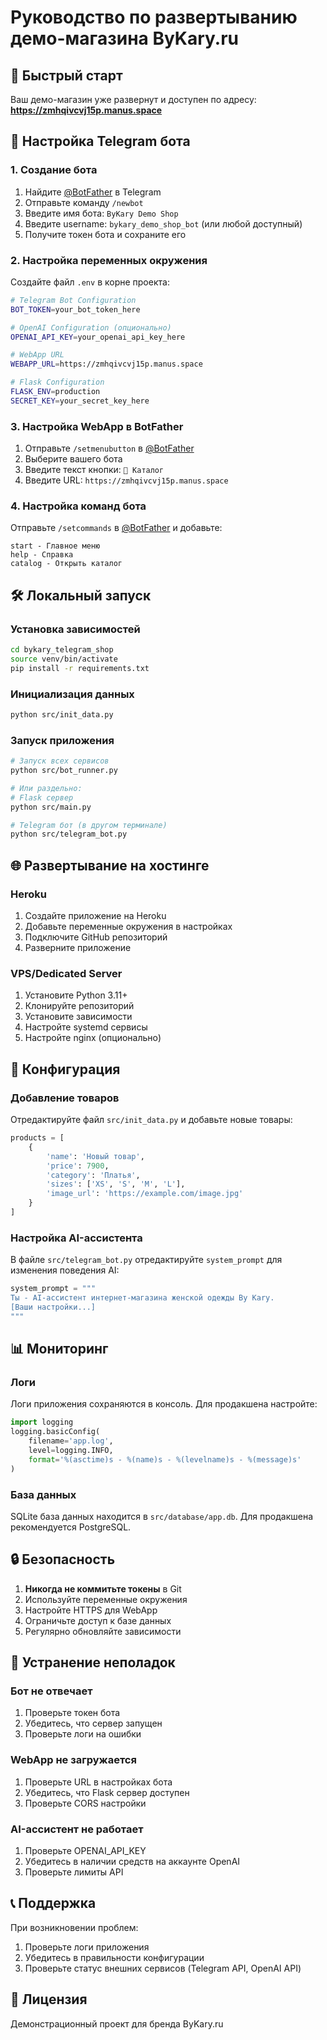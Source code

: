 # Руководство по развертыванию демо-магазина ByKary.ru

## 🚀 Быстрый старт

Ваш демо-магазин уже развернут и доступен по адресу:
**https://zmhqivcvj15p.manus.space**

## 📱 Настройка Telegram бота

### 1. Создание бота

1. Найдите [@BotFather](https://t.me/botfather) в Telegram
2. Отправьте команду `/newbot`
3. Введите имя бота: `ByKary Demo Shop`
4. Введите username: `bykary_demo_shop_bot` (или любой доступный)
5. Получите токен бота и сохраните его

### 2. Настройка переменных окружения

Создайте файл `.env` в корне проекта:

```bash
# Telegram Bot Configuration
BOT_TOKEN=your_bot_token_here

# OpenAI Configuration (опционально)
OPENAI_API_KEY=your_openai_api_key_here

# WebApp URL
WEBAPP_URL=https://zmhqivcvj15p.manus.space

# Flask Configuration
FLASK_ENV=production
SECRET_KEY=your_secret_key_here
```

### 3. Настройка WebApp в BotFather

1. Отправьте `/setmenubutton` в [@BotFather](https://t.me/botfather)
2. Выберите вашего бота
3. Введите текст кнопки: `🛒 Каталог`
4. Введите URL: `https://zmhqivcvj15p.manus.space`

### 4. Настройка команд бота

Отправьте `/setcommands` в [@BotFather](https://t.me/botfather) и добавьте:

```
start - Главное меню
help - Справка
catalog - Открыть каталог
```

## 🛠️ Локальный запуск

### Установка зависимостей

```bash
cd bykary_telegram_shop
source venv/bin/activate
pip install -r requirements.txt
```

### Инициализация данных

```bash
python src/init_data.py
```

### Запуск приложения

```bash
# Запуск всех сервисов
python src/bot_runner.py

# Или раздельно:
# Flask сервер
python src/main.py

# Telegram бот (в другом терминале)
python src/telegram_bot.py
```

## 🌐 Развертывание на хостинге

### Heroku

1. Создайте приложение на Heroku
2. Добавьте переменные окружения в настройках
3. Подключите GitHub репозиторий
4. Разверните приложение

### VPS/Dedicated Server

1. Установите Python 3.11+
2. Клонируйте репозиторий
3. Установите зависимости
4. Настройте systemd сервисы
5. Настройте nginx (опционально)

## 🔧 Конфигурация

### Добавление товаров

Отредактируйте файл `src/init_data.py` и добавьте новые товары:

```python
products = [
    {
        'name': 'Новый товар',
        'price': 7900,
        'category': 'Платья',
        'sizes': ['XS', 'S', 'M', 'L'],
        'image_url': 'https://example.com/image.jpg'
    }
]
```

### Настройка AI-ассистента

В файле `src/telegram_bot.py` отредактируйте `system_prompt` для изменения поведения AI:

```python
system_prompt = """
Ты - AI-ассистент интернет-магазина женской одежды By Kary.
[Ваши настройки...]
"""
```

## 📊 Мониторинг

### Логи

Логи приложения сохраняются в консоль. Для продакшена настройте:

```python
import logging
logging.basicConfig(
    filename='app.log',
    level=logging.INFO,
    format='%(asctime)s - %(name)s - %(levelname)s - %(message)s'
)
```

### База данных

SQLite база данных находится в `src/database/app.db`. Для продакшена рекомендуется PostgreSQL.

## 🔒 Безопасность

1. **Никогда не коммитьте токены** в Git
2. Используйте переменные окружения
3. Настройте HTTPS для WebApp
4. Ограничьте доступ к базе данных
5. Регулярно обновляйте зависимости

## 🐛 Устранение неполадок

### Бот не отвечает

1. Проверьте токен бота
2. Убедитесь, что сервер запущен
3. Проверьте логи на ошибки

### WebApp не загружается

1. Проверьте URL в настройках бота
2. Убедитесь, что Flask сервер доступен
3. Проверьте CORS настройки

### AI-ассистент не работает

1. Проверьте OPENAI_API_KEY
2. Убедитесь в наличии средств на аккаунте OpenAI
3. Проверьте лимиты API

## 📞 Поддержка

При возникновении проблем:

1. Проверьте логи приложения
2. Убедитесь в правильности конфигурации
3. Проверьте статус внешних сервисов (Telegram API, OpenAI API)

## 📝 Лицензия

Демонстрационный проект для бренда ByKary.ru

